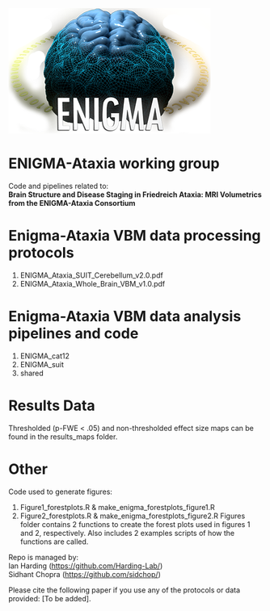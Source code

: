![alt text](https://github.com/Harding-Lab/enigma-ataxia/blob/master/ENIGMA_cat12/enigma.png?raw=true)

# ENIGMA-Ataxia working group
Code and pipelines related to: \
**Brain Structure and Disease Staging in Friedreich Ataxia: MRI Volumetrics from the ENIGMA-Ataxia Consortium**


# Enigma-Ataxia VBM data processing protocols
1) ENIGMA_Ataxia_SUIT_Cerebellum_v2.0.pdf
2) ENIGMA_Ataxia_Whole_Brain_VBM_v1.0.pdf

# Enigma-Ataxia VBM data analysis pipelines and code
1) ENIGMA_cat12
2) ENIGMA_suit
3) shared

# Results Data
Thresholded (p-FWE < .05) and non-thresholded effect size maps can be found in the results_maps folder. 

# Other 
Code used to generate figures: 
1) Figure1_forestplots.R & make_enigma_forestplots_figure1.R 
2) Figure2_forestplots.R & make_enigma_forestplots_figure2.R 
Figures folder contains 2 functions to create the forest plots used in figures 1 and 2, respectively. Also includes 2 examples scripts of how the functions are called.



Repo is managed by: \
Ian Harding (https://github.com/Harding-Lab/) \
Sidhant Chopra (https://github.com/sidchop/)


Please cite the following paper if you use any of the protocols or data provided: [To be added].
